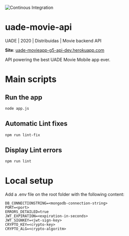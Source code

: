 ![Continous Integration](https://github.com/pawap90/uade-movie-api/workflows/Continous%20Integration/badge.svg)

# uade-movie-api
UADE | 2020 | Distribuidas | Movie backend API

**Site**: [uade-movieapp-g5-api-dev.herokuapp.com](https://uade-movieapp-g5-api-dev.herokuapp.com/swagger)

API powering the best UADE Movie Mobile app ever.

# Main scripts

## Run the app
```sh
node app.js
```

## Automatic Lint fixes
```sh
npm run lint-fix
```

## Display Lint errors 
```sh
npm run lint
```

# Local setup
Add a .env file on the root folder with the following content:

```
DB_CONNECTIONSTRING=<mongodb-connection-string>
PORT=<port>
ERRORS_DETAILED=true
JWT_EXPIRATION=<expiration-in-seconds>
JWT_SIGNKEY=<jwt-sign-key>
CRYPTO_KEY=<crypto-key>
CRYPTO_ALG=<crypto-algoritm>
```
